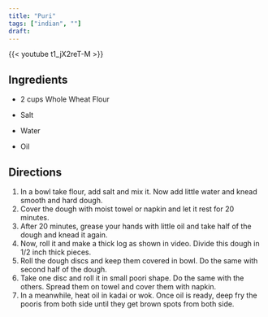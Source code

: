 ```yaml
---
title: "Puri"
tags: ["indian", ""]
draft:
---
```


{{< youtube t1_jX2reT-M >}}

## Ingredients

-   2 cups Whole Wheat Flour

-   Salt

-   Water

-   Oil

## Directions

1. In a bowl take flour, add salt and mix it. Now add little water and knead smooth and hard dough.
2. Cover the dough with moist towel or napkin and let it rest for 20 minutes.
3. After 20 minutes, grease your hands with little oil and take half of the dough and knead it again.
4. Now, roll it and make a thick log as shown in video. Divide this dough in 1/2 inch thick pieces.
5. Roll the dough  discs and keep them covered in bowl. Do the same with second half of the dough.
6. Take one disc and roll it in small poori shape. Do the same with the others. Spread them on towel and cover them with napkin.
7. In a meanwhile, heat oil in kadai or wok. Once oil is ready, deep fry the pooris from both side until they get brown spots from both side.
